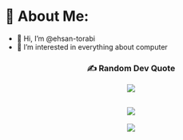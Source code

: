 # 💫 About Me:
- 👋 Hi, I’m @ehsan-torabi
- 👀 I’m interested in everything about computer 



<div align="center">
  


### ✍️ Random Dev Quote
![](https://quotes-github-readme.vercel.app/api)

![](https://github-readme-stats.vercel.app/api/top-langs/?username=ehsan-torabi&theme=swift&hide_border=true&include_all_commits=true&count_private=true&layout=compact)
---
[![](https://visitcount.itsvg.in/api?id=ehsan-torabi&icon=6&color=6)](https://visitcount.itsvg.in)

</div>

